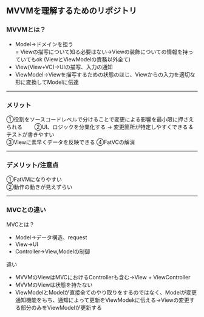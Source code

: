 ## MVVMを理解するためのリポジトリ
### MVVMとは？
- Model→ドメインを担う  
  = Viewの描写について知る必要はない→Viewの装飾についての情報を持っていてもok
  (ViewとViewModelの責務以外全て)
- View(View+VC)→UIの描写、入力の通知   
- ViewModel→Viewを描写するための状態のほじ、Viewからの入力を適切な形に変換してModelに伝達
________________
### メリット
①役割をソースコードレベルで分けることで変更による影響を最小限に押さえられる　　
②UI、ロジックを分業化する → 変更箇所が特定しやすくできる & テストが書きやすい  
③Viewに素早くデータを反映できる 
④FatVCの解消
_______________
### デメリット/注意点  
①FatVMになりやすい  
②動作の動きが見えずらい
________________
### MVCとの違い 
MVCとは？
- Model→データ構造、request
- View→UI
- Controller→View,Modelの制御
  
違い
- MVVMのViewはMVCにおけるControllerも含む→View + ViewController
- MVVMのViewは状態を持たない
- ViewModelとModelが直接全てのやり取りをするのではなく、Modelが変更通知機能をもち、通知によって更新をViewModekに伝える→Viewの変更する部分のみをViewModelが更新する

